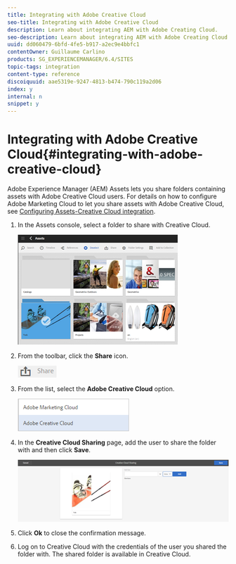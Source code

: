 ```yaml
---
title: Integrating with Adobe Creative Cloud
seo-title: Integrating with Adobe Creative Cloud
description: Learn about integrating AEM with Adobe Creating Cloud.
seo-description: Learn about integrating AEM with Adobe Creating Cloud.
uuid: dd060479-6bfd-4fe5-b917-a2ec9e4bbfc1
contentOwner: Guillaume Carlino
products: SG_EXPERIENCEMANAGER/6.4/SITES
topic-tags: integration
content-type: reference
discoiquuid: aae5319e-9247-4813-b474-790c119a2d06
index: y
internal: n
snippet: y
---
```


# Integrating with Adobe Creative Cloud{#integrating-with-adobe-creative-cloud}

Adobe Experience Manager (AEM) Assets lets you share folders containing assets with Adobe Creative Cloud users. For details on how to configure Adobe Marketing Cloud to let you share assets with Adobe Creative Cloud, see [Configuring Assets-Creative Cloud integration](../../../sites/administering/using/configure-assets-cc-integration.md).

1. In the Assets console, select a folder to share with Creative Cloud.

   ![](assets/chlimage_1-17.png)

1. From the toolbar, click the **Share** icon.

   ![](assets/chlimage_1-18.png)

1. From the list, select the **Adobe Creative Cloud** option.

   ![](assets/chlimage_1-19.png)

1. In the **Creative Cloud Sharing** page, add the user to share the folder with and then click **Save**.

   ![](assets/chlimage_1-20.png)

1. Click **Ok** to close the confirmation message.
1. Log on to Creative Cloud with the credentials of the user you shared the folder with. The shared folder is available in Creative Cloud.


